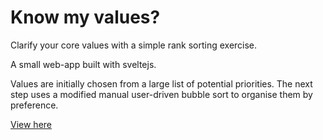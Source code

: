 # Know my values?

Clarify your core values with a simple rank sorting exercise.

A small web-app built with sveltejs.

Values are initially chosen from a large list of potential priorities. The next step uses a modified manual user-driven bubble sort to organise them by preference.

[View here](https://knowmyvalues.com/)
